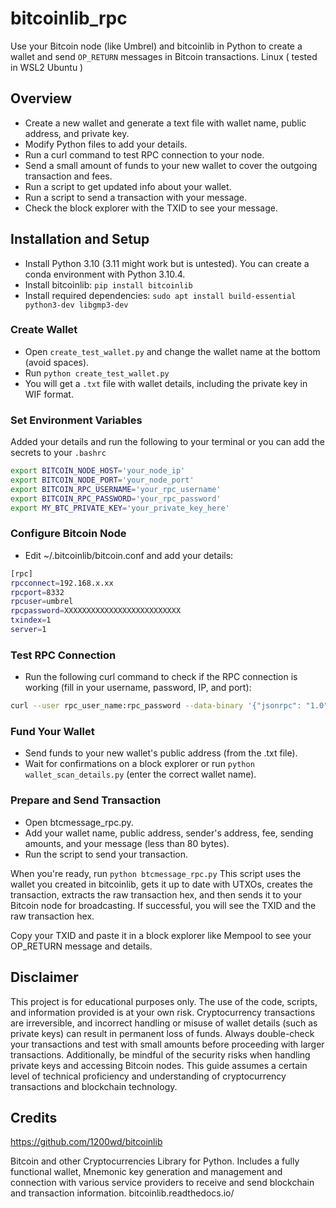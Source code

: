 # bitcoinlib_rpc
Use your Bitcoin node (like Umbrel) and bitcoinlib in Python to create a wallet and send `OP_RETURN` messages in Bitcoin transactions.
Linux ( tested in WSL2 Ubuntu )

## Overview

- Create a new wallet and generate a text file with wallet name, public address, and private key.
- Modify Python files to add your details.
- Run a curl command to test RPC connection to your node.
- Send a small amount of funds to your new wallet to cover the outgoing transaction and fees.
- Run a script to get updated info about your wallet.
- Run a script to send a transaction with your message.
- Check the block explorer with the TXID to see your message.

## Installation and Setup

- Install Python 3.10 (3.11 might work but is untested). You can create a conda environment with Python 3.10.4.
- Install bitcoinlib: `pip install bitcoinlib`
- Install required dependencies: `sudo apt install build-essential python3-dev libgmp3-dev`

### Create Wallet

- Open `create_test_wallet.py` and change the wallet name at the bottom (avoid spaces).
- Run `python create_test_wallet.py`
- You will get a `.txt` file with wallet details, including the private key in WIF format.

### Set Environment Variables

Added your details and run the following to your terminal or you can add the secrets to your `.bashrc`

```bash
export BITCOIN_NODE_HOST='your_node_ip'
export BITCOIN_NODE_PORT='your_node_port'
export BITCOIN_RPC_USERNAME='your_rpc_username'
export BITCOIN_RPC_PASSWORD='your_rpc_password'
export MY_BTC_PRIVATE_KEY='your_private_key_here'
```

### Configure Bitcoin Node

- Edit ~/.bitcoinlib/bitcoin.conf and add your details:

```bash
[rpc]
rpcconnect=192.168.x.xx
rpcport=8332
rpcuser=umbrel
rpcpassword=XXXXXXXXXXXXXXXXXXXXXXXXXX
txindex=1
server=1
```

### Test RPC Connection

- Run the following curl command to check if the RPC connection is working (fill in your username, password, IP, and port):

```bash
curl --user rpc_user_name:rpc_password --data-binary '{"jsonrpc": "1.0", "id":"curltest", "method": "getblockchaininfo", "params": [] }' -H 'content-type: text/plain;' http://ip:port/
```

### Fund Your Wallet

- Send funds to your new wallet's public address (from the .txt file).
- Wait for confirmations on a block explorer or run `python wallet_scan_details.py` (enter the correct wallet name).

### Prepare and Send Transaction

- Open btcmessage_rpc.py.
- Add your wallet name, public address, sender's address, fee, sending amounts, and your message (less than 80 bytes).
- Run the script to send your transaction.

When you're ready, run `python btcmessage_rpc.py`  This script uses the wallet you created in bitcoinlib, gets it up to date with UTXOs, creates the transaction, extracts the raw transaction hex, and then sends it to your Bitcoin node for broadcasting. If successful, you will see the TXID and the raw transaction hex.

Copy your TXID and paste it in a block explorer like Mempool to see your OP_RETURN message and details.


## Disclaimer

This project is for educational purposes only. The use of the code, scripts, and information provided is at your own risk. Cryptocurrency transactions are irreversible, and incorrect handling or misuse of wallet details (such as private keys) can result in permanent loss of funds. Always double-check your transactions and test with small amounts before proceeding with larger transactions. Additionally, be mindful of the security risks when handling private keys and accessing Bitcoin nodes. This guide assumes a certain level of technical proficiency and understanding of cryptocurrency transactions and blockchain technology.

## Credits 

https://github.com/1200wd/bitcoinlib

Bitcoin and other Cryptocurrencies Library for Python. Includes a fully functional wallet, Mnemonic key generation and management and connection with various service providers to receive and send blockchain and transaction information.
bitcoinlib.readthedocs.io/ 





